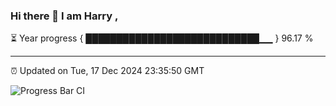 ### Hi there 👋 I am Harry , 

⏳ Year progress { ████████████████████████████▁▁ } 96.17 %

---

⏰ Updated on Tue, 17 Dec 2024 23:35:50 GMT

![Progress Bar CI](https://github.com/duykhang68/duykhang68/workflows/Progress%20Bar%20CI/badge.svg)
